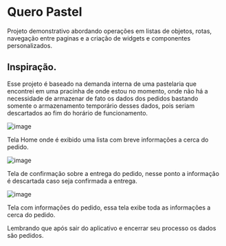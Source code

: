 # Quero Pastel

Projeto demonstrativo abordando operações em listas de objetos, rotas, navegação entre paginas
e a criação de widgets e componentes personalizados.

## Inspiração.

Esse projeto é baseado na demanda interna de uma pastelaria que encontrei em uma pracinha de
onde estou no momento, onde não há a necessidade de armazenar de fato os dados dos pedidos bastando 
somente o armazenamento temporário desses dados, pois seriam descartados ao fim do horário de funcionamento.

![image](https://user-images.githubusercontent.com/57609143/186799171-aecf13a4-114c-4aa9-8069-0159381f925e.png)

Tela Home onde é exibido uma lista com breve informações a cerca do pedido.

![image](https://user-images.githubusercontent.com/57609143/186799298-946c5a9e-204e-4d12-8d20-ea9e15e78231.png)

Tela de confirmação sobre a entrega do pedido, nesse ponto a informação é descartada caso seja confirmada a entrega.

![image](https://user-images.githubusercontent.com/57609143/186800401-34155af5-6474-43cc-b506-c7391fe90b4e.png)

Tela com informações do pedido, essa tela exibe toda as informações a cerca do pedido.

Lembrando que após sair do aplicativo e encerrar seu processo os dados são pedidos.
